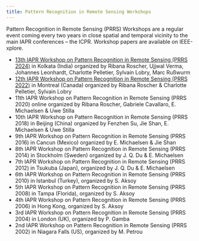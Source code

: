 ```yaml
---
title: Pattern Recognition in Remote Sensing Workshops
---
```


Pattern Recognition in Remote Sensing (PRRS) Workshops are a regular event coming every two years in close spatial and temporal vicinity to the main IAPR conferences – the ICPR. Workshop papers are available on IEEE-xplore.

* [13th IAPR Workshop on Pattern Recognition in Remote Sensing (PRRS 2024)](prrs2024) in Kolkata (India) organized by Ribana Roscher, Ujjwal Verma, Johannes Leonhardt, Charlotte Pelletier, Sylvain Lobry, Marc Rußwurm
* [12th IAPR Workshop on Pattern Recognition in Remote Sensing (PRRS 2022)](https://iapr-tc7.ipb.uni-bonn.de/index.html%3Fp=707.html) in Montreal (Canada) organized by Ribana Roscher & Charlotte Pelletier, Sylvain Lobry
* 11th IAPR Workshop on Pattern Recognition in Remote Sensing (PRRS 2020) online organized by Ribana Roscher, Gabriele Cavallaro, E. Michaelsen & Uwe Stilla
* 10th IAPR Workshop on Pattern Recognition in Remote Sensing (PRRS 2018) in Beijing (China) organized by Fenzhen Su, Jie Shan, E. Michaelsen & Uwe Stilla
* 9th IAPR Workshop on Pattern Recognition in Remote Sensing (PRRS 2016) in Cancun (Mexico) organized by E. Michaelsen & Jie Shan
* 8th IAPR Workshop on Pattern Recognition in Remote Sensing (PRRS 2014) in Stockholm (Sweden) organized by J. Q. Du & E. Michaelsen
* 7th IAPR Workshop on Pattern Recognition in Remote Sensing (PRRS 2012) in Tsukuba (Japan), organized by J. Q. Du & E. Michaelsen
* 6th IAPR Workshop on Pattern Recognition in Remote Sensing (PRRS 2010) in Istanbul (Turkey), organized by S. Aksoy
* 5th IAPR Workshop on Pattern Recognition in Remote Sensing (PRRS 2008) in Tampa (Florida), organized by S. Aksoy
* 4th IAPR Workshop on Pattern Recognition in Remote Sensing (PRRS 2006) in Hong Kong, organized by S. Aksoy
* 3rd IAPR Workshop on Pattern Recognition in Remote Sensing (PRRS 2004) in London (UK), organized by P. Gamba
* 2nd IAPR Workshop on Pattern Recognition in Remote Sensing (PRRS 2002) in Niagara Falls (US), organized by M. Petrou
